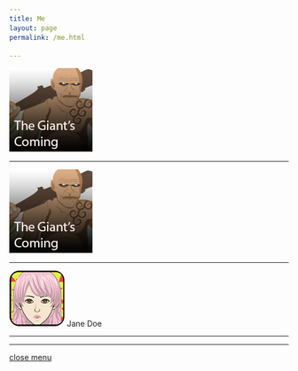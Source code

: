 ```yaml
---
title: Me
layout: page
permalink: /me.html

---
```

[![Arietta group](https://raw.githubusercontent.com/Stuartbriner/portland/gh-pages/images/Thegiantscominggroup.png)](me.html)
***

[![Giant's coming group](https://raw.githubusercontent.com/Stuartbriner/portland/gh-pages/images/Thegiantscominggroup.png)](me.html)
***

[![Menulogo](https://raw.githubusercontent.com/Stuartbriner/portland/gh-pages/images/avatar.png)](me.html) Jane Doe
*** 



***

[close menu](G1_A1_pathway2.html)


